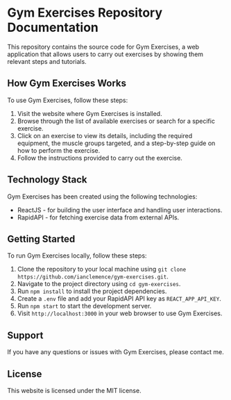 # Gym Exercises Repository Documentation

This repository contains the source code for Gym Exercises, a web application that allows users to carry out exercises by showing them relevant steps and tutorials.

## How Gym Exercises Works

To use Gym Exercises, follow these steps:

1. Visit the website where Gym Exercises is installed.
2. Browse through the list of available exercises or search for a specific exercise.
3. Click on an exercise to view its details, including the required equipment, the muscle groups targeted, and a step-by-step guide on how to perform the exercise.
4. Follow the instructions provided to carry out the exercise.

## Technology Stack

Gym Exercises has been created using the following technologies:

* ReactJS - for building the user interface and handling user interactions.
* RapidAPI - for fetching exercise data from external APIs.

## Getting Started

To run Gym Exercises locally, follow these steps:

1. Clone the repository to your local machine using `git clone https://github.com/ianclemence/gym-exercises.git`.
2. Navigate to the project directory using `cd gym-exercises`.
3. Run `npm install` to install the project dependencies.
4. Create a `.env` file and add your RapidAPI API key as `REACT_APP_API_KEY`.
5. Run `npm start` to start the development server.
6. Visit `http://localhost:3000` in your web browser to use Gym Exercises.

## Support

If you have any questions or issues with Gym Exercises, please contact me.

## License

This website is licensed under the MIT license.
